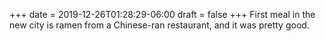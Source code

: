 +++
date = 2019-12-26T01:28:29-06:00
draft = false
+++
First meal in the new city is ramen from a Chinese-ran restaurant, and it was pretty good.